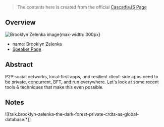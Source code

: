> The contents here is created from the official [CascadiaJS Page](https://2022.cascadiajs.com/speakers/brooklyn-zelenka)

## Overview

![Brooklyn Zelenka image](https://create-4jr.begin.app/_static/2022/brooklyn-zelenka.jpg){max-width: 300px}
- name: Brooklyn Zelenka
- [Speaker Page](https://2022.cascadiajs.com/speakers/brooklyn-zelenka)

## Abstract

P2P social networks, local-first apps, and resilient client-side apps need to be private, concurrent, BFT, and run everywhere. Let's look at some recent tools & techniques that make this even possible.

## Notes

![[talk.brooklyn-zelenka-the-dark-forest-private-crdts-as-global-database.*]]
